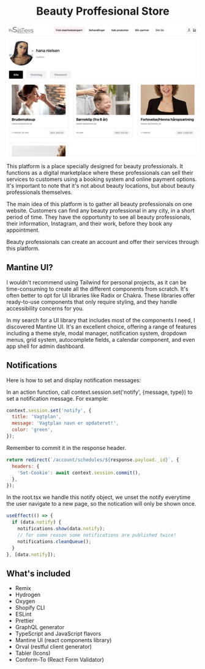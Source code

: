 <h1 align="center">Beauty Proffesional Store</h1>

<p align="center">
  <img src="https://github.com/jamalsoueidan/booking-store/blob/main/screens/artist.png?raw=true" width="600"/>
</p>

This platform is a place specially designed for beauty professionals. It functions as a digital marketplace where these professionals can sell their services to customers using a booking system and online payment options. It's important to note that it's not about beauty locations, but about beauty professionals themselves.

The main idea of this platform is to gather all beauty professionals on one website. Customers can find any beauty professional in any city, in a short period of time. They have the opportunity to see all beauty professionals, their information, Instagram, and their work, before they book any appointment.

Beauty professionals can create an account and offer their services through this platform.

## Mantine UI?

I wouldn't recommend using Tailwind for personal projects, as it can be time-consuming to create all the different components from scratch. It's often better to opt for UI libraries like Radix or Chakra. These libraries offer ready-to-use components that only require styling, and they handle accessibility concerns for you.

In my search for a UI library that includes most of the components I need, I discovered Mantine UI. It's an excellent choice, offering a range of features including a theme style, modal manager, notification system, dropdown menus, grid system, autocomplete fields, a calendar component, and even app shell for admin dashboard.

## Notifications

Here is how to set and display notification messages:

In an action function, call context.session.set('notify', {message, type}) to set a notification message. For example:

```js
context.session.set('notify', {
  title: 'Vagtplan',
  message: 'Vagtplan navn er opdateret!',
  color: 'green',
});
```

Remember to commit it in the response header.

```js
return redirect(`/account/schedules/${response.payload._id}`, {
  headers: {
    'Set-Cookie': await context.session.commit(),
  },
});
```

In the root.tsx we handle this notify object, we unset the notify everytime the user navigate to a new page, so the notication will only be shown once.

```js
useEffect(() => {
  if (data.notify) {
    notifications.show(data.notify);
    // for some reason some notifications are published twice!
    notifications.cleanQueue();
  }
}, [data.notify]);
```

## What's included

- Remix
- Hydrogen
- Oxygen
- Shopify CLI
- ESLint
- Prettier
- GraphQL generator
- TypeScript and JavaScript flavors
- Mantine UI (react components library)
- Orval (restful client generator)
- Tabler (Icons)
- Conform-To (React Form Validator)
